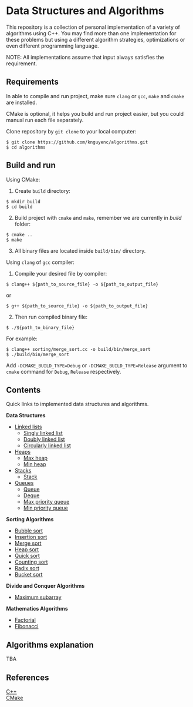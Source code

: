 # Data Structures and Algorithms
This repository is a collection of personal implementation of a variety of algorithms using C++. You may find more than one implementation for these problems but using a different algorithm strategies, optimizations or even different programming language.

NOTE: All implementations assume that input always satisfies the requirement.

## Requirements
In able to compile and run project, make sure `clang` or `gcc`, `make` and `cmake` are installed.

CMake is optional, it helps you build and run project easier, but you could manual run each file separately.

Clone repository by `git clone` to your local computer:
```shell script
$ git clone https://github.com/knguyenc/algorithms.git
$ cd algorithms
```

## Build and run
Using CMake:
1. Create `build` directory:
```shell script
$ mkdir build
$ cd build
```
2. Build project with `cmake` and `make`, remember we are currently in _build_ folder:
```shell script
$ cmake ..
$ make
```
3. All binary files are located inside `build/bin/` directory.

Using `clang` of `gcc` compiler:
1. Compile your desired file by compiler:
```shell script
$ clang++ ${path_to_source_file} -o ${path_to_output_file}
```
or
```shell script
$ g++ ${path_to_source_file} -o ${path_to_output_file}
```
2. Then run compiled binary file:
```shell script
$ ./${path_to_binary_file}
```
For example:
```shell script
$ clang++ sorting/merge_sort.cc -o build/bin/merge_sort
$ ./build/bin/merge_sort
```

Add `-DCMAKE_BUILD_TYPE=Debug` or `-DCMAKE_BUILD_TYPE=Release` argument to `cmake` command for `Debug`, `Release` respectively.

## Contents
Quick links to implemented data structures and algorithms.

**Data Structures**

- [Linked lists](https://github.com/knguyenc/algorithms/tree/master/data_structures/linked_lists)
  - [Singly linked list](https://github.com/knguyenc/algorithms/blob/master/data_structures/linked_lists/singly_linked_list.h)
  - [Doubly linked list](https://github.com/knguyenc/algorithms/blob/master/data_structures/linked_lists/doubly_linked_list.h)
  - [Circularly linked list](https://github.com/knguyenc/algorithms/blob/master/data_structures/linked_lists/circularly_linked_list.h)
- [Heaps](https://github.com/knguyenc/algorithms/tree/master/data_structures/heaps)
  - [Max heap](https://github.com/knguyenc/algorithms/blob/master/data_structures/heaps/max_heap.h)
  - [Min heap](https://github.com/knguyenc/algorithms/blob/master/data_structures/heaps/min_heap.h)
- [Stacks](https://github.com/knguyenc/algorithms/tree/master/data_structures/stacks)
  - [Stack](https://github.com/knguyenc/algorithms/blob/master/data_structures/stacks/stack.h)
- [Queues](https://github.com/knguyenc/algorithms/tree/master/data_structures/queues)
  - [Queue](https://github.com/knguyenc/algorithms/blob/master/data_structures/queues/queue.h)
  - [Deque](https://github.com/knguyenc/algorithms/blob/master/data_structures/queues/deque.h)
  - [Max priority queue](https://github.com/knguyenc/algorithms/blob/master/data_structures/queues/max_priority_queue.h)
  - [Min priority queue](https://github.com/knguyenc/algorithms/blob/master/data_structures/queues/min_priority_queue.h)

**Sorting Algorithms**

- [Bubble sort](https://github.com/knguyenc/algorithms/blob/master/sorting/bubble_sort.cc)
- [Insertion sort](https://github.com/knguyenc/algorithms/blob/master/sorting/insertion_sort.cc)
- [Merge sort](https://github.com/knguyenc/algorithms/blob/master/sorting/merge_sort.cc)
- [Heap sort](https://github.com/knguyenc/algorithms/blob/master/sorting/heap_sort.cc)
- [Quick sort](https://github.com/knguyenc/algorithms/blob/master/sorting/quick_sort.cc)
- [Counting sort](https://github.com/knguyenc/algorithms/blob/master/sorting/counting_sort.cc)
- [Radix sort](https://github.com/knguyenc/algorithms/blob/master/sorting/radix_sort.cc)
- [Bucket sort](https://github.com/knguyenc/algorithms/blob/master/sorting/bucket_sort.cc)

**Divide and Conquer Algorithms**

- [Maximum subarray](https://github.com/knguyenc/algorithms/blob/master/divide_conquer/maximum_subarray.cc)

**Mathematics Algorithms**

- [Factorial](https://github.com/knguyenc/algorithms/blob/master/mathematics/factorial.cc)
- [Fibonacci](https://github.com/knguyenc/algorithms/blob/master/mathematics/fibonacci.cc)

## Algorithms explanation
TBA

## References
[C++](https://isocpp.org/) \
[CMake](https://cmake.org/documentation/)
